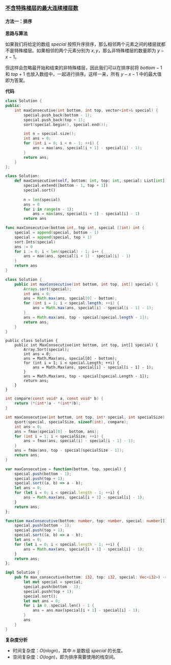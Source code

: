 ### [不含特殊楼层的最大连续楼层数](https://leetcode.cn/problems/maximum-consecutive-floors-without-special-floors/solutions/1501551/bu-han-te-shu-lou-ceng-de-zui-da-lian-xu-ktg1/)

#### 方法一：排序

**思路与算法**

如果我们将给定的数组 $special$ 按照升序排序，那么相邻两个元素之间的楼层就都不是特殊楼层。如果相邻的两个元素分别为 $x,y$，那么非特殊楼层的数量即为 $y-x-1$。

但这样会忽略最开始和结束的非特殊楼层，因此我们可以在排序前将 $bottom-1$ 和 $top+1$ 也放入数组中，一起进行排序。这样一来，所有 $y-x-1$ 中的最大值即为答案。

**代码**

```C++
class Solution {
public:
    int maxConsecutive(int bottom, int top, vector<int>& special) {
        special.push_back(bottom - 1);
        special.push_back(top + 1);
        sort(special.begin(), special.end());

        int n = special.size();
        int ans = 0;
        for (int i = 0; i < n - 1; ++i) {
            ans = max(ans, special[i + 1] - special[i] - 1);
        }
        return ans;
    }
};
```

```Python
class Solution:
    def maxConsecutive(self, bottom: int, top: int, special: List[int]) -> int:
        special.extend([bottom - 1, top + 1])
        special.sort()
        
        n = len(special)
        ans = 0
        for i in range(n - 1):
            ans = max(ans, special[i + 1] - special[i] - 1)
        return ans
```

```Go
func maxConsecutive(bottom int, top int, special []int) int {
    special = append(special, bottom - 1)
    special = append(special, top + 1)
    sort.Ints(special)
    ans := 0
    for i := 0; i < len(special) - 1; i++ {
        ans = max(ans, special[i + 1] - special[i] - 1)
    }
    return ans
}
```

```Java
class Solution {
    public int maxConsecutive(int bottom, int top, int[] special) {
        Arrays.sort(special);
        int ans = 0;
        ans = Math.max(ans, special[0] - bottom);
        for (int i = 1; i < special.length; ++i) {
            ans = Math.max(ans, special[i] - special[i - 1] - 1);
        }
        ans = Math.max(ans, top - special[special.length - 1]);
        return ans;
    }
}
```

```CSharp
public class Solution {
    public int MaxConsecutive(int bottom, int top, int[] special) {
        Array.Sort(special);
        int ans = 0;
        ans = Math.Max(ans, special[0] - bottom);
        for (int i = 1; i < special.Length; ++i) {
            ans = Math.Max(ans, special[i] - special[i - 1] - 1);
        }
        ans = Math.Max(ans, top - special[special.Length - 1]);
        return ans;
    }
}
```

```C
int compare(const void* a, const void* b) {
    return (*(int*)a - *(int*)b);
}

int maxConsecutive(int bottom, int top, int* special, int specialSize) {
    qsort(special, specialSize, sizeof(int), compare);
    int ans = 0;
    ans = fmax(special[0] - bottom, ans);
    for (int i = 1; i < specialSize; ++i) {
        ans = fmax(ans, special[i] - special[i - 1] - 1);
    }
    ans = fmax(ans, top - special[specialSize - 1]);
    return ans;
}
```

```JavaScript
var maxConsecutive = function(bottom, top, special) {
    special.push(bottom - 1);
    special.push(top + 1);
    special.sort((a, b) => a - b);
    let ans = 0;
    for (let i = 0; i < special.length - 1; ++i) {
        ans = Math.max(ans, special[i + 1] - special[i] - 1);
    }
    return ans;
};
```

```TypeScript
function maxConsecutive(bottom: number, top: number, special: number[]): number {
    special.push(bottom - 1);
    special.push(top + 1);
    special.sort((a, b) => a - b);
    let ans = 0;
    for (let i = 0; i < special.length - 1; ++i) {
        ans = Math.max(ans, special[i + 1] - special[i] - 1);
    }
    return ans;
};
```

```Rust
impl Solution {
    pub fn max_consecutive(bottom: i32, top: i32, special: Vec<i32>) -> i32 {
        let mut special = special;
        special.push(bottom - 1);
        special.push(top + 1);
        special.sort();
        let mut ans = 0;
        for i in 0..special.len() - 1 {
            ans = ans.max(special[i + 1] - special[i] - 1);
        }
        ans
    }
}
```

**复杂度分析**

- 时间复杂度：$O(nlogn)$，其中 $n$ 是数组 $special$ 的长度。
- 空间复杂度：$O(logn)$，即为排序需要使用的栈空间。
